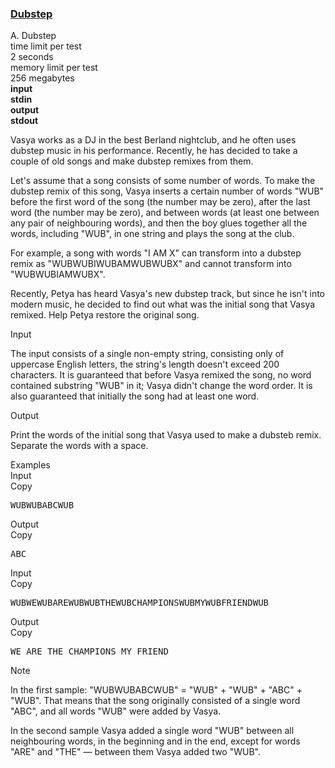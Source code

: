<h3><a href="https://codeforces.com/contest/208/problem/A" target="_blank" rel="noopener noreferrer">Dubstep</a></h3>

<div class="header"><div class="title">A. Dubstep</div><div class="time-limit"><div class="property-title">time limit per test</div>2 seconds</div><div class="memory-limit"><div class="property-title">memory limit per test</div>256 megabytes</div><div class="input-file input-standard" style="font-weight: bold"><div class="property-title">input</div>stdin</div><div class="output-file output-standard" style="font-weight: bold"><div class="property-title">output</div>stdout</div></div><div><p>Vasya works as a DJ in the best Berland nightclub, and he often uses dubstep music in his performance. Recently, he has decided to take a couple of old songs and make dubstep remixes from them.</p><p>Let's assume that a song consists of some number of words. To make the dubstep remix of this song, Vasya inserts a certain number of words "<span class="tex-font-style-tt">WUB</span>" before the first word of the song (the number may be zero), after the last word (the number may be zero), and between words (at least one between any pair of neighbouring words), and then the boy glues together all the words, including "<span class="tex-font-style-tt">WUB</span>", in one string and plays the song at the club.</p><p>For example, a song with words "<span class="tex-font-style-tt">I AM X</span>" can transform into a dubstep remix as "<span class="tex-font-style-tt">WUBWUBIWUBAMWUBWUBX</span>" and cannot transform into "<span class="tex-font-style-tt">WUBWUBIAMWUBX</span>".</p><p>Recently, Petya has heard Vasya's new dubstep track, but since he isn't into modern music, he decided to find out what was the initial song that Vasya remixed. Help Petya restore the original song.</p></div><div class="input-specification"><div class="section-title">Input</div><p>The input consists of a single non-empty string, consisting only of uppercase English letters, the string's length doesn't exceed <span class="tex-span">200</span> characters. It is guaranteed that before Vasya remixed the song, no word contained substring "<span class="tex-font-style-tt">WUB</span>" in it; Vasya didn't change the word order. It is also guaranteed that initially the song had at least one word.</p></div><div class="output-specification"><div class="section-title">Output</div><p>Print the words of the initial song that Vasya used to make a dubsteb remix. Separate the words with a space.</p></div><div class="sample-tests"><div class="section-title">Examples</div><div class="sample-test"><div class="input"><div class="title">Input<div title="Copy" data-clipboard-target="#id009053340003667194" id="id00814921746300056" class="input-output-copier">Copy</div></div><pre id="id009053340003667194">WUBWUBABCWUB<br></pre></div><div class="output"><div class="title">Output<div title="Copy" data-clipboard-target="#id005019842050375928" id="id008207229981316034" class="input-output-copier">Copy</div></div><pre id="id005019842050375928">ABC </pre></div><div class="input"><div class="title">Input<div title="Copy" data-clipboard-target="#id005632316780815115" id="id0015056424063792984" class="input-output-copier">Copy</div></div><pre id="id005632316780815115">WUBWEWUBAREWUBWUBTHEWUBCHAMPIONSWUBMYWUBFRIENDWUB<br></pre></div><div class="output"><div class="title">Output<div title="Copy" data-clipboard-target="#id007304687563533324" id="id0006938535546955737" class="input-output-copier">Copy</div></div><pre id="id007304687563533324">WE ARE THE CHAMPIONS MY FRIEND </pre></div></div></div><div class="note"><div class="section-title">Note</div><p>In the first sample: "<span class="tex-font-style-tt">WUBWUBABCWUB</span>" = "<span class="tex-font-style-tt">WUB</span>" + "<span class="tex-font-style-tt">WUB</span>" + "<span class="tex-font-style-tt">ABC</span>" + "<span class="tex-font-style-tt">WUB</span>". That means that the song originally consisted of a single word "<span class="tex-font-style-tt">ABC</span>", and all words "<span class="tex-font-style-tt">WUB</span>" were added by Vasya.</p><p>In the second sample Vasya added a single word "<span class="tex-font-style-tt">WUB</span>" between all neighbouring words, in the beginning and in the end, except for words "<span class="tex-font-style-tt">ARE</span>" and "<span class="tex-font-style-tt">THE</span>" — between them Vasya added two "<span class="tex-font-style-tt">WUB</span>".</p></div>